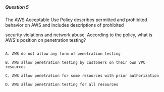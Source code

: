 ##### Question 5


The AWS Acceptable Use Policy describes permitted and prohibited behavior on AWS and includes descriptions of prohibited

security violations and network abuse. According to the policy, what is AWS's position on penetration testing?


```

A. AWS do not allow any form of penetration testing

B. AWS allow penetration testing by customers on their own VPC resources

C. AWS allow penetration for some resources with prior authorization

D. AWS allow penetration testing for all resources

```

